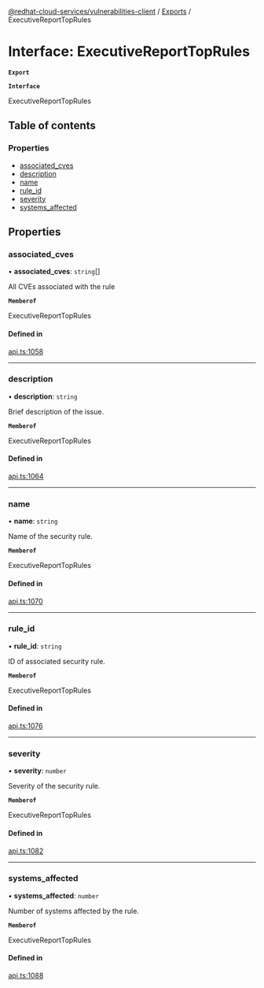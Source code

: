 [@redhat-cloud-services/vulnerabilities-client](../README.md) / [Exports](../modules.md) / ExecutiveReportTopRules

# Interface: ExecutiveReportTopRules

**`Export`**

**`Interface`**

ExecutiveReportTopRules

## Table of contents

### Properties

- [associated\_cves](ExecutiveReportTopRules.md#associated_cves)
- [description](ExecutiveReportTopRules.md#description)
- [name](ExecutiveReportTopRules.md#name)
- [rule\_id](ExecutiveReportTopRules.md#rule_id)
- [severity](ExecutiveReportTopRules.md#severity)
- [systems\_affected](ExecutiveReportTopRules.md#systems_affected)

## Properties

### associated\_cves

• **associated\_cves**: `string`[]

All CVEs associated with the rule

**`Memberof`**

ExecutiveReportTopRules

#### Defined in

[api.ts:1058](https://github.com/mkholjuraev/javascript-clients/blob/master/packages/vulnerabilities/git-api/api.ts#L1058)

___

### description

• **description**: `string`

Brief description of the issue.

**`Memberof`**

ExecutiveReportTopRules

#### Defined in

[api.ts:1064](https://github.com/mkholjuraev/javascript-clients/blob/master/packages/vulnerabilities/git-api/api.ts#L1064)

___

### name

• **name**: `string`

Name of the security rule.

**`Memberof`**

ExecutiveReportTopRules

#### Defined in

[api.ts:1070](https://github.com/mkholjuraev/javascript-clients/blob/master/packages/vulnerabilities/git-api/api.ts#L1070)

___

### rule\_id

• **rule\_id**: `string`

ID of associated security rule.

**`Memberof`**

ExecutiveReportTopRules

#### Defined in

[api.ts:1076](https://github.com/mkholjuraev/javascript-clients/blob/master/packages/vulnerabilities/git-api/api.ts#L1076)

___

### severity

• **severity**: `number`

Severity of the security rule.

**`Memberof`**

ExecutiveReportTopRules

#### Defined in

[api.ts:1082](https://github.com/mkholjuraev/javascript-clients/blob/master/packages/vulnerabilities/git-api/api.ts#L1082)

___

### systems\_affected

• **systems\_affected**: `number`

Number of systems affected by the rule.

**`Memberof`**

ExecutiveReportTopRules

#### Defined in

[api.ts:1088](https://github.com/mkholjuraev/javascript-clients/blob/master/packages/vulnerabilities/git-api/api.ts#L1088)
